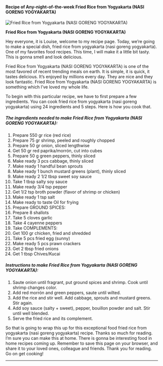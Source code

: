             

#### Recipe of Any-night-of-the-week Fried Rice from Yogyakarta (NASI GORENG YOGYAKARTA)

![Fried Rice from Yogyakarta (NASI GORENG YOGYAKARTA)](https://img-global.cpcdn.com/recipes/4c5f4b9b2d2dac3c/751x532cq70/fried-rice-from-yogyakarta-nasi-goreng-yogyakarta-recipe-main-photo.jpg)

**Fried Rice from Yogyakarta (NASI GORENG YOGYAKARTA)**

Hey everyone, it is Louise, welcome to my recipe page. Today, we’re going to make a special dish, fried rice from yogyakarta (nasi goreng yogyakarta). One of my favorites food recipes. This time, I will make it a little bit tasty. This is gonna smell and look delicious.

Fried Rice from Yogyakarta (NASI GORENG YOGYAKARTA) is one of the most favored of recent trending meals on earth. It is simple, it is quick, it tastes delicious. It’s enjoyed by millions every day. They are nice and they look fantastic. Fried Rice from Yogyakarta (NASI GORENG YOGYAKARTA) is something which I’ve loved my whole life.

To begin with this particular recipe, we have to first prepare a few ingredients. You can cook fried rice from yogyakarta (nasi goreng yogyakarta) using 24 ingredients and 5 steps. Here is how you cook that.

##### The ingredients needed to make Fried Rice from Yogyakarta (NASI GORENG YOGYAKARTA):

1.  Prepare 550 gr rice (red rice)
2.  Prepare 75 gr shrimp, peeled and roughly chopped
3.  Prepare 50 gr onion, sliced lengthwise
4.  Get 50 gr red paprika/morrón, cut into cubes
5.  Prepare 50 g green peppers, thinly sliced
6.  Make ready 3 pcs cabbage, thinly sliced
7.  Make ready 1 handful bean sprouts
8.  Make ready 1 bunch mustard greens (plant), thinly sliced
9.  Make ready 2 1/2 tbsp sweet soy sauce
10.  Take 1 tbsp salty soy sauce
11.  Make ready 3/4 tsp pepper
12.  Get 1/2 tsp broth powder (flavor of shrimp or chicken)
13.  Make ready 1 tsp salt
14.  Make ready to taste Oil for frying
15.  Prepare GROUND SPICES:
16.  Prepare 8 shallots
17.  Take 5 cloves garlic
18.  Take 4 cayenne peppers
19.  Take COMPLEMENTS:
20.  Get 100 gr chicken, fried and shredded
21.  Take 5 pcs fried egg (sunny)
22.  Make ready 5 pcs prawn crackers
23.  Get 2 tbsp fried onions
24.  Get 1 tbsp Chives/Kucai

##### Instructions to make Fried Rice from Yogyakarta (NASI GORENG YOGYAKARTA):

1.  Saute onion until fragrant, put ground spices and shrimp. Cook until shrimp changes color.
2.  Add red morrón and green peppers, saute until wilted.
3.  Add the rice and stir well. Add cabbage, sprouts and mustard greens. Stir again.
4.  Add soy sauce (salty + sweet), pepper, bouillon powder and salt. Stir until well blended.
5.  Serve the fried rice and its complement.

So that is going to wrap this up for this exceptional food fried rice from yogyakarta (nasi goreng yogyakarta) recipe. Thanks so much for reading. I’m sure you can make this at home. There is gonna be interesting food in home recipes coming up. Remember to save this page on your browser, and share it to your loved ones, colleague and friends. Thank you for reading. Go on get cooking!

* * *
